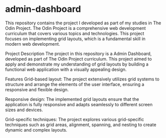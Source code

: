 # admin-dashboard

This repository contains the project I developed as part of my studies in The Odin Project. The Odin Project is a comprehensive web development curriculum that covers various topics and technologies. This project focuses on implementing grid layouts, which is a fundamental skill in modern web development.

Project Description
The project in this repository is a Admin Dashboard, developed as part of The Odin Project curriculum. This project aimed to apply and demonstrate my understanding of grid layouts by building a functional web application with a visually appealing design.

Features
Grid-based layout: The project extensively utilizes grid systems to structure and arrange the elements of the user interface, ensuring a responsive and flexible design.

Responsive design: The implemented grid layouts ensure that the application is fully responsive and adapts seamlessly to different screen sizes and devices.

Grid-specific techniques: The project explores various grid-specific techniques such as grid areas, alignment, spanning, and nesting to create dynamic and complex layouts.
